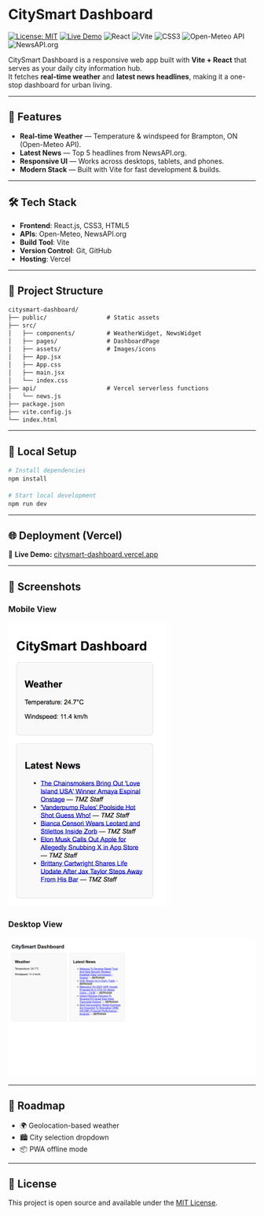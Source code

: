 # CitySmart Dashboard

[![License: MIT](https://img.shields.io/badge/License-MIT-yellow.svg)](LICENSE)
[![Live Demo](https://img.shields.io/badge/demo-online-green.svg)](https://citysmart-dashboard.vercel.app)
![React](https://img.shields.io/badge/React-20232A?logo=react&logoColor=61DAFB)
![Vite](https://img.shields.io/badge/Vite-646CFF?logo=vite&logoColor=white)
![CSS3](https://img.shields.io/badge/CSS3-1572B6?logo=css3&logoColor=white)
![Open-Meteo API](https://img.shields.io/badge/API-Open--Meteo-blue)
![NewsAPI.org](https://img.shields.io/badge/API-NewsAPI.org-orange)

CitySmart Dashboard is a responsive web app built with **Vite + React** that serves as your daily city information hub.  
It fetches **real-time weather** and **latest news headlines**, making it a one-stop dashboard for urban living.

---

## 🚀 Features
- **Real-time Weather** — Temperature & windspeed for Brampton, ON (Open-Meteo API).
- **Latest News** — Top 5 headlines from NewsAPI.org.
- **Responsive UI** — Works across desktops, tablets, and phones.
- **Modern Stack** — Built with Vite for fast development & builds.

---

## 🛠 Tech Stack
- **Frontend**: React.js, CSS3, HTML5
- **APIs**: Open-Meteo, NewsAPI.org
- **Build Tool**: Vite
- **Version Control**: Git, GitHub
- **Hosting**: Vercel

---

## 📂 Project Structure
```
citysmart-dashboard/
├── public/                 # Static assets
├── src/
│   ├── components/         # WeatherWidget, NewsWidget
│   ├── pages/              # DashboardPage
│   ├── assets/             # Images/icons
│   ├── App.jsx
│   ├── App.css
│   ├── main.jsx
│   └── index.css
├── api/                    # Vercel serverless functions
│   └── news.js
├── package.json
├── vite.config.js
└── index.html
```

---

## 🔧 Local Setup
```bash
# Install dependencies
npm install

# Start local development
npm run dev
```

---

## 🌐 Deployment (Vercel)
🔗 **Live Demo:** [citysmart-dashboard.vercel.app](https://citysmart-dashboard-five.vercel.app/)

---

## 📸 Screenshots
### Mobile View
<img src="public/screenshot-mobile.png" alt="CitySmart Dashboard - Mobile" width="320"/>

### Desktop View
<img src="public/screenshot-desktop.png" alt="CitySmart Dashboard - Desktop" width="720"/>

---

## 📅 Roadmap
- 🌍 Geolocation-based weather
- 🏙 City selection dropdown
- 📦 PWA offline mode

---

## 📄 License
This project is open source and available under the [MIT License](LICENSE).
